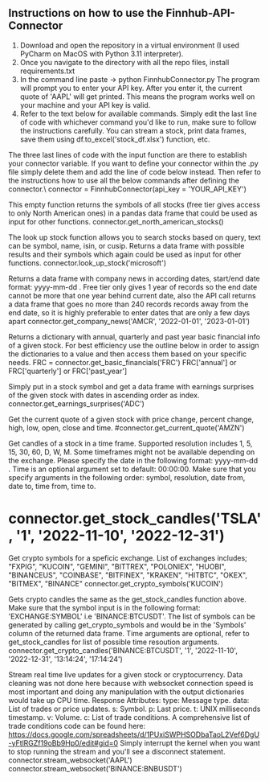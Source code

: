 ## Instructions on how to use the Finnhub-API-Connector

1) Download and open the repository in a virtual environment (I used PyCharm on MacOS with Python 3.11 interpreter).
2) Once you navigate to the directory with all the repo files, install requirements.txt
3) In the command line paste -> python FinnhubConnector.py  The program will prompt you to enter your API key. After you enter it, the current quote of 'AAPL' will get printed. This means the program works well on your machine and your API key is valid.
4) Refer to the text below for available commands. Simply edit the last line of code with whichever command you'd like to run, make sure to follow the instructions carefully. You can stream a stock, print data frames, save them using df.to_excel('stock_df.xlsx') function, etc.

The three last lines of code with the input function are there to establish your connector variable. If you want to define your connector within the .py file simply delete them and add the line of code below instead. Then refer to the instructions how to use all the below commands after defining the connector.\ connector = FinnhubConnector(api_key = 'YOUR_API_KEY')

This empty function returns the symbols of all stocks (free tier gives access to only North American ones) in a pandas data frame that could be used as input for other functions.
connector.get_north_american_stocks()

The look up stock function allows you to search stocks based on query, text can be symbol, name, isin, or cusip. Returns a data frame with possible results and their symbols which again could be used as input for other functions.
connector.look_up_stock('microsoft') 

Returns a data frame with company news in according dates, start/end date format: yyyy-mm-dd . Free tier only gives 1 year of records so the end date cannot be more that one year behind current date, also the API call returns a data frame that goes no more than 240 records records away from the end date, so it is highly preferable to enter dates that are only a few days apart
connector.get_company_news('AMCR', '2022-01-01', '2023-01-01')

Returns a dictionary with annual, quarterly and past year basic financial info of a given stock. For best efficiency use the outline below in order to assign the dictionaries to a value and then access them based on your specific needs.
FRC = connector.get_basic_financials('FRC')
FRC['annual'] or FRC['quarterly'] or FRC['past_year']

Simply put in a stock symbol and get a data frame with earnings surprises of the given stock with dates in ascending order as index.
connector.get_earnings_surprises('ADC')

Get the current quote of a given stock with price	change, percent change, high,	low, open, close and time.
#connector.get_current_quote('AMZN')

Get candles of a stock in a time frame. Supported resolution includes 1, 5, 15, 30, 60, D, W, M. Some timeframes might not be available depending on the exchange. Please specify the date in the following format: yyyy-mm-dd . Time is an optional argument set to default: 00:00:00. Make sure that you specify arguments in the following order: symbol, resolution, date from, date to, time from, time to.
# connector.get_stock_candles('TSLA', '1', '2022-11-10', '2022-12-31')

Get crypto symbols for a speficic exchange. List of exchanges includes;
"FXPIG", "KUCOIN", "GEMINI", "BITTREX", "POLONIEX", "HUOBI", "BINANCEUS", "COINBASE", "BITFINEX", "KRAKEN", "HITBTC", "OKEX", "BITMEX", "BINANCE"
connector.get_crypto_symbols('KUCOIN')

Gets crypto candles the same as the get_stock_candles function above. Make sure that the symbol input is in the following format: 'EXCHANGE:SYMBOL' i.e 'BINANCE:BTCUSDT'. The list of symbols can be generated by calling get_crypto_symbols and would be in the 'Symbols' column of the returned data frame. Time arguments are optional, refer to get_stock_candles for list of possible time resoution arguments.
connector.get_crypto_candles('BINANCE:BTCUSDT', '1', '2022-11-10', '2022-12-31', '13:14:24', '17:14:24')

Stream real time live updates for a given stock or cryptocurrency. Data cleaning was not done here because with websocket connection speed is most important and doing any manipulation with the output dictionaries would take up CPU time. Response Attributes: type: Message type. data: List of trades or price updates. s: Symbol. p: Last price. t: UNIX milliseconds timestamp. v: Volume. c: List of trade conditions. A comprehensive list of trade conditions code can be found here: https://docs.google.com/spreadsheets/d/1PUxiSWPHSODbaTaoL2Vef6DgU-yFtlRGZf19oBb9Hp0/edit#gid=0
Simply interrupt the kernel when you want to stop running the stream and you'll see a disconnect statement.
connector.stream_websocket('AAPL')
connector.stream_websocket('BINANCE:BNBUSDT')
